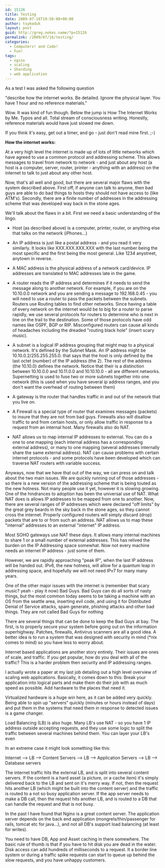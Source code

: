 ```yaml
---
id: 15126
title: Testing
date: 2009-07-16T19:50:08+00:00
author: tsykoduk
layout: post
guid: http://greg.nokes.name/?p=15126
permalink: /2009/07/16/testing/
categories:
  - Computers! and Code!
  - Fun!
tags:
  - nginx
  - scaling
  - Sharding
  - web application
---
```

As a test I was asked the following question

"describe how the internet works. Be detailed. Ignore the physical layer. You have 1 hour and no reference materials."

<!--more-->

Wow. It was kind of fun though. Below the jump is How The Internet Works by Me. Typos and all. Total stream of consciousness writing. Honestly, reference materials would have just slowed me down.

If you think it's easy, get out a timer, and go - just don't read mine first. ;-)

<strong> How the internet works:</strong>

At a very high level the internet is made up of lots of little networks which have agreed to use a common protocol and addressing scheme. This allows messages to travel from network to network - and just about any host (a host is a computer, server, router, printer - anything with an address) on the internet to talk to just about any other host.

Now, that's all well and good, but there are several major flaws with the system described above. First off, if anyone can talk to anyone, then bad guys are able to do bad things to hosts they should not have access to (like ATM's). Secondly, there are a finite number of addresses in the addressing scheme that was developed way back in the stone ages.

We'll talk about the flaws in a bit. First we need a basic understanding of the lingo.

* Host (as described above) is a computer, printer, router, or anything else that talks on the network (iPhones...)

* An IP address is just like a postal address - and you read it very similarly. It looks like XXX.XXX.XXX.XXX with the last number being the most specific and the first being the most general. Like 1234 anystreet, anytown in reverse.

* A MAC address is the physical address of a network card/device. IP addresses are translated to MAC addresses late in the game.

* A router reads the IP address and determines if it needs to send the message along to another network. For example, if you are on the 10.10.0.0 network and you are sending a message to 192.168.0.45 - you will need to use a router to pass the packets between the subnets. Routers use Routing tables to find other networks. Since having a table of every network on the internet would be to big for a router to parse rapidly, we use several protocols for routers to determine who is next in line on the trail to the destination. Some of those protocols have odd names like OSPF, BGP or RIP. Misconfigured routers can cause all kinds of headaches including the dreaded "routing black hole" (insert scary music).

* A subnet is a logical IP address grouping that might map to a physical network. It's defined by the Subnet Mask. An IP address might be 10.10.0.2/255.255.255.0. that says that the host is only defined by the last octet (number) of the IP address (the 2). The rest of the address (the 10.10.0) defines the network. Notice that their is a distinction between 10.10.0.0 and 10.11.0.0 and 10.10.10.0 - all are different networks. Supernetting is used to fuse two or more subnets together into one network (this is used when you have several ip address ranges, and you don't want the overhead of routing between them)

* A gateway is the router that handles traffic in and out of the network that you live on.

* A Firewall is a special type of router that examines messages (packets) to insure that they are not from bad guys. Firewalls also will disallow traffic to and from certain hosts, or only allow traffic in response to a request from an internal host. Many firewalls also do NAT.

* NAT allows us to map internal IP addresses to external. You can do a one to one mapping (each internal address has a corresponding external address), or many to one mapping (several addresses internally share the same external address). NAT can cause problems with certain internet protocols - and some protocols have been developed which can traverse NAT routers with variable success.

Anyways, now that we have that out of the way, we can press on and talk about the two main issues. We are quickly running out of those addresses - so there is a new version of the addressing scheme that is being touted as the new hotness. Not many people use it yet, however it is slowing growing. One of the hindrances to adoption has been the universal use of NAT. What NAT does is allows IP addresses to be mapped from one to another. Now, there are several ranges of IP addresses which were declared "off limits" by the great grey beards in the sky back in the stone ages, so they cannot cross the internet. Properly configured routers will simply discard (drop) packets that are to or from such an address. NAT allows us to map these "internal" addresses to an external "internet" IP address.

Most SOHO gateways use NAT these days. It allows many internal machines to share 1 or a small number of external addresses. This has relived the burden on the IP Addressing space somewhat. Now not every machine needs an internet IP address - just some of them.

However, we are rapidly approaching "peak IP", when the last IP address will be handed out. IPv6, the new hotness, will allow for a quantum leap in addressing space, and hopefully we will not need IPv7 for many many years.

One of the other major issues with the internet is (remember that scary music? yeah - play it now) Bad Guys. Bad Guys can do all sorts of nasty things, but the most common today seems to be taking a machine with an OS from the seattle area, inserting evil code, and using it for Distributed Denial of Service attacks, spam generate, phishing attacks and other bad things. They are not called Bad Guys for nothing

There are several things that can be done to keep the Bad Guys at bay. The first, is to properly secure your system before going out on the information superhighway. Patches, firewalls, Antivirus scanners are all a good idea. A better idea is to run a system that was designed with security in mind (*nix comes to mind) so you have less to worry about.

Internet based applications are another story entirely. Their issues are ones of scale, and traffic. If you get popular, how do you deal with all of the traffic? This is a harder problem then security and IP addressing ranges.

I actually wrote a paper at my last job detailing out a high level overview of scaling web applications. Basically, it comes down to this: Break your application into logical parts and make them do their job with as much speed as possible. Add hardware to the places that need it.

Virtualized hardware is a huge win here, as it can be added very quickly. Being able to spin up "servers" quickly (minutes or hours instead of days) and put them in the systems that need them in response to detected issues is a game changer.

Load Balancing (LB) is also huge. Many LB's use NAT - so you have 1 IP address outside accepting requests, and they use some logic to split the traffic between several machines behind them. You can layer your LB's even

In an extreme case it might look something like this:

Internet --&gt; LB --&gt; Content Servers --&gt; LB --&gt; Application Servers --&gt; LB --&gt; Database servers

The internet traffic hits the external LB, and is split into several content servers. If the content is a hard asset (a picture, or a cache item) it's simply delivered back to the LB and sent on it's merry way. If not, then the request hits another LB (which might be built into the content server) and the traffic is routed to a not so busy application server. If the app server needs to make a DB call, then the request hits another LB, and is routed to a DB that can handle the request and that is not busy.

In the past I have found that Nginx is a great content server. The application server depends on the back end application (mongrels/thin/passenger for rails, tomcat etc for java...), and not all DB's support load balancing (at least for writes).

You need to have DB, App and Asset caching in there somewhere. The basic rule of thumb is that if you have to hit disk you are dead in the water. Disk access can add hundreds of milliseconds to a request. It a border line system or during a traffic spike requests can start to queue up behind the slow requests, and you have unhappy customers.